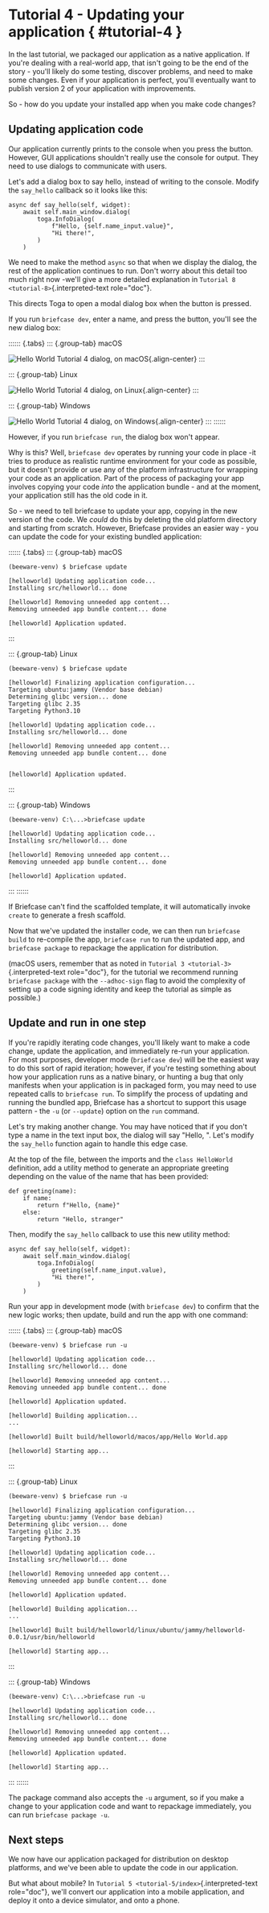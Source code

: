 # Tutorial 4 - Updating your application  { #tutorial-4 }

In the last tutorial, we packaged our application as a native
application. If you're dealing with a real-world app, that isn't going
to be the end of the story - you'll likely do some testing, discover
problems, and need to make some changes. Even if your application is
perfect, you'll eventually want to publish version 2 of your application
with improvements.

So - how do you update your installed app when you make code changes?

## Updating application code

Our application currently prints to the console when you press the
button. However, GUI applications shouldn't really use the console for
output. They need to use dialogs to communicate with users.

Let's add a dialog box to say hello, instead of writing to the console.
Modify the `say_hello` callback so it looks like this:

    async def say_hello(self, widget):
        await self.main_window.dialog(
            toga.InfoDialog(
                f"Hello, {self.name_input.value}",
                "Hi there!",
            )
        )

We need to make the method `async` so that when we display the dialog,
the rest of the application continues to run. Don't worry about this
detail too much right now -we'll give a more detailed explanation in
`Tutorial 8 <tutorial-8>`{.interpreted-text role="doc"}.

This directs Toga to open a modal dialog box when the button is pressed.

If you run `briefcase dev`, enter a name, and press the button, you'll
see the new dialog box:

:::::: {.tabs}
::: {.group-tab}
macOS

![Hello World Tutorial 4 dialog, on macOS](images/macOS/tutorial-4.png){.align-center}
:::

::: {.group-tab}
Linux

![Hello World Tutorial 4 dialog, on Linux](images/linux/tutorial-4.png){.align-center}
:::

::: {.group-tab}
Windows

![Hello World Tutorial 4 dialog, on Windows](images/windows/tutorial-4.png){.align-center}
:::
::::::

However, if you run `briefcase run`, the dialog box won't appear.

Why is this? Well, `briefcase dev` operates by running your code in
place -it tries to produce as realistic runtime environment for your
code as possible, but it doesn't provide or use any of the platform
infrastructure for wrapping your code as an application. Part of the
process of packaging your app involves copying your code *into* the
application bundle - and at the moment, your application still has the
old code in it.

So - we need to tell briefcase to update your app, copying in the new
version of the code. We *could* do this by deleting the old platform
directory and starting from scratch. However, Briefcase provides an
easier way - you can update the code for your existing bundled
application:

:::::: {.tabs}
::: {.group-tab}
macOS

``` console
(beeware-venv) $ briefcase update

[helloworld] Updating application code...
Installing src/helloworld... done

[helloworld] Removing unneeded app content...
Removing unneeded app bundle content... done

[helloworld] Application updated.
```
:::

::: {.group-tab}
Linux

``` console
(beeware-venv) $ briefcase update

[helloworld] Finalizing application configuration...
Targeting ubuntu:jammy (Vendor base debian)
Determining glibc version... done
Targeting glibc 2.35
Targeting Python3.10

[helloworld] Updating application code...
Installing src/helloworld... done

[helloworld] Removing unneeded app content...
Removing unneeded app bundle content... done


[helloworld] Application updated.
```
:::

::: {.group-tab}
Windows

``` doscon
(beeware-venv) C:\...>briefcase update

[helloworld] Updating application code...
Installing src/helloworld... done

[helloworld] Removing unneeded app content...
Removing unneeded app bundle content... done

[helloworld] Application updated.
```
:::
::::::

If Briefcase can't find the scaffolded template, it will automatically
invoke `create` to generate a fresh scaffold.

Now that we've updated the installer code, we can then run
`briefcase build` to re-compile the app, `briefcase run` to run the
updated app, and `briefcase package` to repackage the application for
distribution.

(macOS users, remember that as noted in
`Tutorial 3 <tutorial-3>`{.interpreted-text role="doc"}, for the
tutorial we recommend running `briefcase package` with the
`--adhoc-sign` flag to avoid the complexity of setting up a code signing
identity and keep the tutorial as simple as possible.)

## Update and run in one step

If you're rapidly iterating code changes, you'll likely want to make a
code change, update the application, and immediately re-run your
application. For most purposes, developer mode (`briefcase dev`) will be
the easiest way to do this sort of rapid iteration; however, if you're
testing something about how your application runs as a native binary, or
hunting a bug that only manifests when your application is in packaged
form, you may need to use repeated calls to `briefcase run`. To simplify
the process of updating and running the bundled app, Briefcase has a
shortcut to support this usage pattern - the `-u` (or `--update`) option
on the `run` command.

Let's try making another change. You may have noticed that if you don't
type a name in the text input box, the dialog will say "Hello, ". Let's
modify the `say_hello` function again to handle this edge case.

At the top of the file, between the imports and the `class HelloWorld`
definition, add a utility method to generate an appropriate greeting
depending on the value of the name that has been provided:

    def greeting(name):
        if name:
            return f"Hello, {name}"
        else:
            return "Hello, stranger"

Then, modify the `say_hello` callback to use this new utility method:

    async def say_hello(self, widget):
        await self.main_window.dialog(
            toga.InfoDialog(
                greeting(self.name_input.value),
                "Hi there!",
            )
        )

Run your app in development mode (with `briefcase dev`) to confirm that
the new logic works; then update, build and run the app with one
command:

:::::: {.tabs}
::: {.group-tab}
macOS

``` console
(beeware-venv) $ briefcase run -u

[helloworld] Updating application code...
Installing src/helloworld... done

[helloworld] Removing unneeded app content...
Removing unneeded app bundle content... done

[helloworld] Application updated.

[helloworld] Building application...
...

[helloworld] Built build/helloworld/macos/app/Hello World.app

[helloworld] Starting app...
```
:::

::: {.group-tab}
Linux

``` console
(beeware-venv) $ briefcase run -u

[helloworld] Finalizing application configuration...
Targeting ubuntu:jammy (Vendor base debian)
Determining glibc version... done
Targeting glibc 2.35
Targeting Python3.10

[helloworld] Updating application code...
Installing src/helloworld... done

[helloworld] Removing unneeded app content...
Removing unneeded app bundle content... done

[helloworld] Application updated.

[helloworld] Building application...
...

[helloworld] Built build/helloworld/linux/ubuntu/jammy/helloworld-0.0.1/usr/bin/helloworld

[helloworld] Starting app...
```
:::

::: {.group-tab}
Windows

``` doscon
(beeware-venv) C:\...>briefcase run -u

[helloworld] Updating application code...
Installing src/helloworld... done

[helloworld] Removing unneeded app content...
Removing unneeded app bundle content... done

[helloworld] Application updated.

[helloworld] Starting app...
```
:::
::::::

The package command also accepts the `-u` argument, so if you make a
change to your application code and want to repackage immediately, you
can run `briefcase package -u`.

## Next steps

We now have our application packaged for distribution on desktop
platforms, and we've been able to update the code in our application.

But what about mobile? In
`Tutorial 5 <tutorial-5/index>`{.interpreted-text role="doc"}, we'll
convert our application into a mobile application, and deploy it onto a
device simulator, and onto a phone.
